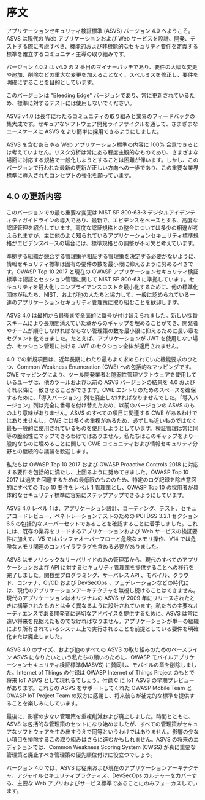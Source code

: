# 序文

アプリケーションセキュリティ検証標準 (ASVS) バージョン 4.0 へようこそ。ASVS は現代の Web アプリケーションおよび Web サービスを設計、開発、テストする際に考慮すべき、機能的および非機能的なセキュリティ要件を定義する標準を確立するコミュニティ主導の取り組みです。

バージョン 4.0.2 は v4.0 の 2 番目のマイナーパッチであり、要件の大幅な変更や追加、削除などの重大な変更を加えることなく、スペルミスを修正し、要件を明確にすることを目的としています。

このバージョンは "Bleeding Edge" バージョンであり、常に更新されているため、標準に対するテストには使用しないでください。

ASVS v4.0 は長年にわたるコミュニティの取り組みと業界のフィードバックの集大成です。セキュアなソフトウェア開発ライフサイクルを通して、さまざまなユースケースに ASVS をより簡単に採用できるようにしました。

ASVS を含むあらゆる Web アプリケーション標準の内容に 100% 合意できるとは考えていません。リスク分析は常にある程度主観的なものであり、さまざまな場面に対応する規格で一般化しようとすることは困難が伴います。しかし、このバージョンで行われた最新の更新が正しい方向への一歩であり、この重要な業界標準に導入されたコンセプトの強化を願っています。

## 4.0 の更新内容

このバージョンでの最も重要な変更は NIST SP 800-63-3 デジタルアイデンティティガイドラインの導入であり、最新で、エビデンスをベースとする、高度な認証管理を紹介しています。高度な認証規格との整合については多少の相違が考えられますが、主に他のよく知られているアプリケーションセキュリティ標準規格がエビデンスベースの場合には、標準規格との調整が不可欠と考えています。

準拠する組織が競合する管理策や相反する管理策を決定する必要がないように、情報セキュリティ標準は固有の要件の数を最小限に抑えるように努めるべきです。OWASP Top 10 2017 と現在の OWASP アプリケーションセキュリティ検証標準は認証とセッション管理に関して NIST SP 800-63 に準拠しています。セキュリティを最大化しコンプライアンスコストを最小化するために、他の標準化団体が私たち、NIST、および他の人たちと協力して、一般に認められている一連のアプリケーションセキュリティ管理策に取り組むことを歓迎します。

ASVS 4.0 は最初から最後まで全面的に番号が付け替えられました。新しい採番スキームにより長期間消えていた章からのギャップを埋めることができ、開発者やチームが順守しなければならない管理策の数を最小限に抑えるために長い章をセグメント化できました。たとえば、アプリケーションが JWT を使用しない場合、セッション管理における JWT のセクション全体が適用されません。

4.0 での新規項目は、近年長期にわたり最もよく求められていた機能要求のひとつ、Common Weakness Enumeration (CWE) への包括的なマッピングです。CWE マッピングにより、ツール開発業者と脆弱性管理ソフトウェアを使用しているユーザは、他のツールおよび以前の ASVS バージョンの結果を 4.0 およびそれ以降に一致させることができます。CWE エントリのためのスペースを確保するために、「導入バージョン」列を廃止しなければなりませんでした。「導入バージョン」列は完全に番号を付け替えたため、以前のバージョンの ASVS のものより意味がありません。ASVS のすべての項目に関連する CWE があるわけではありませんし、CWE には多くの重複があるため、必ずしも近いものではなく最も一般的に使用されているものを使用しようとしています。検証管理は常に同等の脆弱性にマップできるわけではありません。私たちはこのギャップをより一般的なものに埋めることに関して CWE コミュニティおよび情報セキュリティ分野との継続的な議論を歓迎します。

私たちは OWASP Top 10 2017 および OWASP Proactive Controls 2018 に対応する要件を包括的に満たし、上回るように努めてきました。OWASP Top 10 2017 は過失を回避するための最低限のもののため、特定のログ記録を除き意図的にすべての Top 10 要件をレベル 1 管理策とし、OWASP Top 10 の採用者が具体的なセキュリティ標準に容易にステップアップできるようにしています。

ASVS 4.0 レベル 1 は、アプリケーション設計、コーディング、テスト、セキュアコードレビュー、ペネトレーションテストのための PCI DSS 3.2.1 セクション 6.5 の包括的なスーパーセットであることを確認することに着手しました。これには、既存の業界をリードするアプリケーションおよび Web サービスの検証要件に加えて、V5 ではバッファオーバーフローと危険なメモリ操作、V14 では危険なメモリ関連のコンパイラフラグを含める必要がありました。

ASVS はモノリシックなサーバサイドのみの管理策から、現代のすべてのアプリケーションおよび API に対するセキュリティ管理策を提供することへの移行を完了しました。関数型プログラミング、サーバレス API 、モバイル、クラウド、コンテナ、CI/CD および DevSecOps 、フェデレーションなどの時代には、現代のアプリケーションアーキテクチャを無視し続けることはできません。現代のアプリケーションはオリジナルの ASVS が 2009 年にリリースされたときに構築されたものとは全く異なるように設計されています。私たちの主要なオーディエンスである開発者に適切なアドバイスを提供するために、ASVS は常に遠い将来を見据えたものでなければなりません。アプリケーションが単一の組織により所有されているシステム上で実行されることを前提としている要件を明確化または廃止しました。

ASVS 4.0 のサイズ、および他のすべての ASVS の取り組みのためのベースライン ASVS になりたいという私たちの願いのために、OWASP モバイルアプリケーションセキュリティ検証標準(MASVS) に賛同し、モバイルの章を削除しました。Internet of Things の付録は OWASP Internet of Things Project のもとで将来 IoT ASVS として現れるでしょう。付録 C に IoT ASVS の早期プレビューがあります。これらの ASVS をサポートしてくれた OWASP Mobile Team と OWASP IoT Project Team の双方に感謝し、将来彼らが補完的な標準を提供することを楽しみにしています。

最後に、影響の少ない管理策を重複削減および廃止しました。時間とともに、ASVS は包括的な管理策のセットになり始めましたが、すべての管理策がセキュアなソフトウェアを生み出すうえで同等というわけではありません。影響の少ない項目を排除するこの取り組みはさらに進むかもしれません。ASVS の将来のエディションでは、Common Weakness Scoring System (CWSS) が真に重要な管理策と廃止すべき管理策の優先順位付けに役立つでしょう。

バージョン 4.0 では、ASVS は従来および現在のアプリケーションアーキテクチャ、アジャイルセキュリティプラクティス、DevSecOps カルチャーをカバーする、主要な Web アプリおよびサービス標準であることにのみフォーカスしています。
